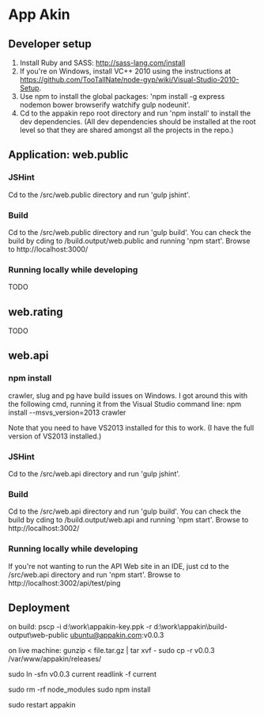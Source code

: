 # App Akin

## Developer setup

1. Install Ruby and SASS: http://sass-lang.com/install
2. If you're on Windows, install VC++ 2010 using the instructions at https://github.com/TooTallNate/node-gyp/wiki/Visual-Studio-2010-Setup.
3. Use npm to install the global packages: 'npm install -g  express nodemon bower browserify watchify gulp nodeunit'.
4. Cd to the appakin repo root directory and run 'npm install' to install the dev dependencies.  (All dev dependencies should be installed at the root level so that they are shared amongst all the projects in the repo.)

## Application: web.public

### JSHint

Cd to the /src/web.public directory and run 'gulp jshint'.

### Build

Cd to the /src/web.public directory and run 'gulp build'.
You can check the build by cding to /build.output/web.public and running 'npm start'. Browse to http://localhost:3000/

### Running locally while developing

TODO

## web.rating

TODO

## web.api

### npm install

crawler, slug and pg have build issues on Windows. I got around this with the following cmd, running it from the Visual Studio command line:
npm install --msvs_version=2013 crawler

Note that you need to have VS2013 installed for this to work. (I have the full version of VS2013 installed.)

### JSHint 

Cd to the /src/web.api directory and run 'gulp jshint'.

### Build

Cd to the /src/web.api directory and run 'gulp build'.
You can check the build by cding to /build.output/web.api and running 'npm start'. Browse to http://localhost:3002/

### Running locally while developing

If you're not wanting to run the API Web site in an IDE, just cd to the /src/web.api directory and run 'npm start'. Browse to http://localhost:3002/api/test/ping

## Deployment

on build:
pscp -i d:\work\appakin-key.ppk -r d:\work\appakin\build-output\web-public ubuntu@appakin.com:v0.0.3

on live machine:
gunzip < file.tar.gz | tar xvf -
sudo cp -r v0.0.3 /var/www/appakin/releases/

sudo ln -sfn v0.0.3 current
readlink -f current

sudo rm -rf node_modules
sudo npm install

sudo restart appakin